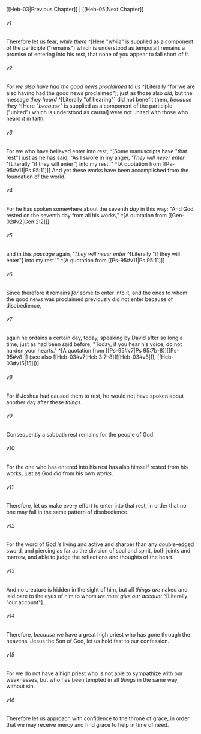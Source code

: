 ﻿---
aliases:
  - Hebrews 4
---

[[Heb-03|Previous Chapter]] | [[Heb-05|Next Chapter]]

###### v1
Therefore let us fear, _while there_ ^[Here "_while_" is supplied as a component of the participle ("remains") which is understood as temporal] remains a promise of entering into his rest, that none of you appear to fall short of _it_.

###### v2
_For we also have had the good news proclaimed to us_ ^[Literally "for we are also having had the good news proclaimed"], just as those also _did_, but the message _they heard_ ^[Literally "of hearing"] did not benefit them, _because they_ ^[Here "_because_" is supplied as a component of the participle ("united") which is understood as causal] were not united with those who heard _it_ in faith.

###### v3
For we who have believed enter into rest, ^[Some manuscripts have "that rest"] just as he has said,
"As I swore in my anger,
'_They will never enter_ ^[Literally "if they will enter"] into my rest.'" ^[A quotation from [[Ps-95#v11|Ps 95:11]]]
And yet these works have been accomplished from the foundation of the world.

###### v4
For he has spoken somewhere about the seventh _day_ in this way: "And God rested on the seventh day from all his works," ^[A quotation from [[Gen-02#v2|Gen 2:2]]]

###### v5
and in this _passage_ again, '_They will never enter_ ^[Literally "if they will enter"] into my rest.'" ^[A quotation from [[Ps-95#v11|Ps 95:11]]]

###### v6
Since therefore it remains _for_ some to enter into it, and the ones to whom the good news was proclaimed previously did not enter because of disobedience,

###### v7
again he ordains a certain day, today, speaking by David after so long a time, just as had been said before,
"Today, if you hear his voice,
do not harden your hearts." ^[A quotation from [[Ps-95#v7|Ps 95:7b-8]][[Ps-95#v8|]] (see also [[Heb-03#v7|Heb 3:7–8]][[Heb-03#v8|]], [[Heb-03#v15|15]])]

###### v8
For if Joshua had caused them to rest, he would not have spoken about another day after these _things_.

###### v9
Consequently a sabbath rest remains for the people of God.

###### v10
For the one who has entered into his rest has also himself rested from his works, just as God _did_ from his own _works_.

###### v11
Therefore, let us make every effort to enter into that rest, in order that no one may fall in the same pattern of disobedience.

###### v12
For the word of God _is_ living and active and sharper than any double-edged sword, and piercing as far as the division of soul and spirit, both joints and marrow, and able to judge the reflections and thoughts of the heart.

###### v13
And no creature is hidden in the sight of him, but all _things are_ naked and laid bare to the eyes of him to whom _we must give our account_ ^[Literally "our account"].

###### v14
Therefore, _because we_ have a great high priest who has gone through the heavens, Jesus the Son of God, let us hold fast to our confession.

###### v15
For we do not have a high priest who is not able to sympathize with our weaknesses, but who has been tempted in all _things_ in the same way, without sin.

###### v16
Therefore let us approach with confidence to the throne of grace, in order that we may receive mercy and find grace to help in time of need.